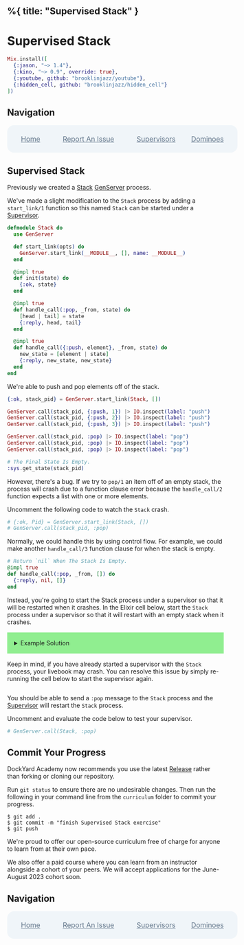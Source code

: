 %{
  title: "Supervised Stack"
}
---
# Supervised Stack

```elixir
Mix.install([
  {:jason, "~> 1.4"},
  {:kino, "~> 0.9", override: true},
  {:youtube, github: "brooklinjazz/youtube"},
  {:hidden_cell, github: "brooklinjazz/hidden_cell"}
])
```

## Navigation

<div style="display: flex; align-items: center; width: 100%; justify-content: space-between; font-size: 1rem; color: #61758a; background-color: #f0f5f9; height: 4rem; padding: 0 1rem; border-radius: 1rem;">
<div style="display: flex;">
<i class="ri-home-fill"></i>
<a style="display: flex; color: #61758a; margin-left: 1rem;" href="../start.livemd">Home</a>
</div>
<div style="display: flex;">
<i class="ri-bug-fill"></i>
<a style="display: flex; color: #61758a; margin-left: 1rem;" href="https://github.com/DockYard-Academy/curriculum/issues/new?assignees=&labels=&template=issue.md&title=Supervised Stack">Report An Issue</a>
</div>
<div style="display: flex;">
<i class="ri-arrow-left-fill"></i>
<a style="display: flex; color: #61758a; margin-left: 1rem;" href="../reading/supervisors.livemd">Supervisors</a>
</div>
<div style="display: flex;">
<a style="display: flex; color: #61758a; margin-right: 1rem;" href="../exercises/dominoes.livemd">Dominoes</a>
<i class="ri-arrow-right-fill"></i>
</div>
</div>

## Supervised Stack

Previously we created a [Stack](./stack_server.livemd) [GenServer](https://hexdocs.pm/elixir/GenServer.html) process.

We've made a slight modification to the `Stack` process by adding a `start_link/1` function so this named `Stack` can be started under a [Supervisor](https://hexdocs.pm/elixir/Supervisor.html).

```elixir
defmodule Stack do
  use GenServer

  def start_link(opts) do
    GenServer.start_link(__MODULE__, [], name: __MODULE__)
  end

  @impl true
  def init(state) do
    {:ok, state}
  end

  @impl true
  def handle_call(:pop, _from, state) do
    [head | tail] = state
    {:reply, head, tail}
  end

  @impl true
  def handle_call({:push, element}, _from, state) do
    new_state = [element | state]
    {:reply, new_state, new_state}
  end
end
```

We're able to push and pop elements off of the stack.

```elixir
{:ok, stack_pid} = GenServer.start_link(Stack, [])

GenServer.call(stack_pid, {:push, 1}) |> IO.inspect(label: "push")
GenServer.call(stack_pid, {:push, 2}) |> IO.inspect(label: "push")
GenServer.call(stack_pid, {:push, 3}) |> IO.inspect(label: "push")

GenServer.call(stack_pid, :pop) |> IO.inspect(label: "pop")
GenServer.call(stack_pid, :pop) |> IO.inspect(label: "pop")
GenServer.call(stack_pid, :pop) |> IO.inspect(label: "pop")

# The Final State Is Empty.
:sys.get_state(stack_pid)
```

However, there's a bug. If we try to `pop/1` an item off of an empty stack, the process
will crash due to a function clause error because the `handle_call/2` function expects a list with one or more elements.

Uncomment the following code to watch the `Stack` crash.

```elixir
# {:ok, Pid} = GenServer.start_link(Stack, [])
# GenServer.call(stack_pid, :pop)
```

Normally, we could handle this by using control flow. For example, we could make another `handle_call/3` function clause for when the stack is empty.

<!-- livebook:{"force_markdown":true} -->

```elixir
# Return `nil` When The Stack Is Empty.
@impl true
def handle_call(:pop, _from, []) do
  {:reply, nil, []}
end
```

Instead, you're going to start the Stack process under a supervisor so that it will be restarted when it crashes. In the Elixir cell below, start the `Stack` process under a supervisor so that it will restart with an empty stack when it crashes.

<details style="background-color: lightgreen; padding: 1rem; margin: 1rem 0;">
<summary>Example Solution</summary>

```elixir
children = [
  {Stack, []}
]

{:ok, supervisor_pid} = Supervisor.start_link(children, strategy: :one_for_one)
```

</details>

Keep in mind, if you have already started a supervisor with the `Stack` process, your livebook may crash. You can resolve this issue by simply re-running the cell below to start the supervisor again.

```elixir

```

You should be able to send a `:pop` message to the `Stack` process and the [Supervisor](https://hexdocs.pm/elixir/Supervisor.html) will restart the `Stack` process.

Uncomment and evaluate the code below to test your supervisor.

```elixir
# GenServer.call(Stack, :pop)
```

## Commit Your Progress

DockYard Academy now recommends you use the latest [Release](https://github.com/DockYard-Academy/curriculum/releases) rather than forking or cloning our repository.

Run `git status` to ensure there are no undesirable changes.
Then run the following in your command line from the `curriculum` folder to commit your progress.

```
$ git add .
$ git commit -m "finish Supervised Stack exercise"
$ git push
```

We're proud to offer our open-source curriculum free of charge for anyone to learn from at their own pace.

We also offer a paid course where you can learn from an instructor alongside a cohort of your peers.
We will accept applications for the June-August 2023 cohort soon.

## Navigation

<div style="display: flex; align-items: center; width: 100%; justify-content: space-between; font-size: 1rem; color: #61758a; background-color: #f0f5f9; height: 4rem; padding: 0 1rem; border-radius: 1rem;">
<div style="display: flex;">
<i class="ri-home-fill"></i>
<a style="display: flex; color: #61758a; margin-left: 1rem;" href="../start.livemd">Home</a>
</div>
<div style="display: flex;">
<i class="ri-bug-fill"></i>
<a style="display: flex; color: #61758a; margin-left: 1rem;" href="https://github.com/DockYard-Academy/curriculum/issues/new?assignees=&labels=&template=issue.md&title=Supervised Stack">Report An Issue</a>
</div>
<div style="display: flex;">
<i class="ri-arrow-left-fill"></i>
<a style="display: flex; color: #61758a; margin-left: 1rem;" href="../reading/supervisors.livemd">Supervisors</a>
</div>
<div style="display: flex;">
<a style="display: flex; color: #61758a; margin-right: 1rem;" href="../exercises/dominoes.livemd">Dominoes</a>
<i class="ri-arrow-right-fill"></i>
</div>
</div>

